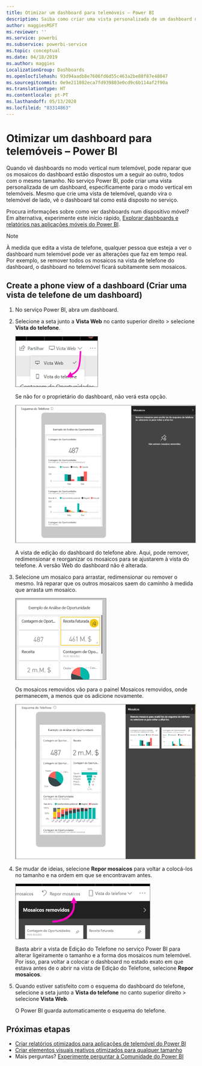 ```yaml
---
title: Otimizar um dashboard para telemóveis – Power BI
description: Saiba como criar uma vista personalizada de um dashboard no serviço Power BI especificamente para visualização em telemóveis.
author: maggiesMSFT
ms.reviewer: ''
ms.service: powerbi
ms.subservice: powerbi-service
ms.topic: conceptual
ms.date: 04/18/2019
ms.author: maggies
LocalizationGroup: Dashboards
ms.openlocfilehash: 93d94aadb8e7606fd6d55c463a2be88f87e48047
ms.sourcegitcommit: 0e9e211082eca7fd939803e0cd9c6b114af2f90a
ms.translationtype: HT
ms.contentlocale: pt-PT
ms.lasthandoff: 05/13/2020
ms.locfileid: "83314863"
---
```

# <a name="optimize-a-dashboard-for-mobile-phones---power-bi"></a>Otimizar um dashboard para telemóveis – Power BI 
Quando vê dashboards no modo vertical num telemóvel, pode reparar que os mosaicos do dashboard estão dispostos um a seguir ao outro, todos com o mesmo tamanho. No serviço Power BI, pode criar uma vista personalizada de um dashboard, especificamente para o modo vertical em telemóveis. Mesmo que crie uma vista de telemóvel, quando vira o telemóvel de lado, vê o dashboard tal como está disposto no serviço.

Procura informações sobre como ver dashboards num dispositivo móvel? Em alternativa, experimente este início rápido, [Explorar dashboards e relatórios nas aplicações móveis do Power BI](../consumer/mobile/mobile-apps-quickstart-view-dashboard-report.md).

> [!NOTE]
> À medida que edita a vista de telefone, qualquer pessoa que esteja a ver o dashboard num telemóvel pode ver as alterações que faz em tempo real. Por exemplo, se remover todos os mosaicos na vista de telefone do dashboard, o dashboard no telemóvel ficará subitamente sem mosaicos. 
> 
> 

## <a name="create-a-phone-view-of-a-dashboard"></a>Create a phone view of a dashboard (Criar uma vista de telefone de um dashboard)
1. No serviço Power BI, abra um dashboard.
2. Selecione a seta junto a **Vista Web** no canto superior direito > selecione **Vista do telefone**.

    ![](media/service-create-dashboard-mobile-phone-view/power-bi-service-phone-view-dashboard.png)

    Se não for o proprietário do dashboard, não verá esta opção.

    ![](media/service-create-dashboard-mobile-phone-view/power-bi-mobile-edit-phone-view-canvas.png)

    A vista de edição do dashboard do telefone abre. Aqui, pode remover, redimensionar e reorganizar os mosaicos para se ajustarem à vista do telefone. A versão Web do dashboard não é alterada.


1. Selecione um mosaico para arrastar, redimensionar ou remover o mesmo. Irá reparar que os outros mosaicos saem do caminho à medida que arrasta um mosaico.
   
    ![](media/service-create-dashboard-mobile-phone-view/power-bi-unpin-tile-phone-dashboard.png)
   
    Os mosaicos removidos vão para o painel Mosaicos removidos, onde permanecem, a menos que os adicione novamente.
   
    ![](media/service-create-dashboard-mobile-phone-view/power-bi-mobile-edit-phone-view-post-edit.png)
2. Se mudar de ideias, selecione **Repor mosaicos** para voltar a colocá-los no tamanho e na ordem em que se encontravam antes.
   
    ![](media/service-create-dashboard-mobile-phone-view/power-bi-service-phone-view-reset-tiles.png)
   
    Basta abrir a vista de Edição do Telefone no serviço Power BI para alterar ligeiramente o tamanho e a forma dos mosaicos num telemóvel. Por isso, para voltar a colocar o dashboard no estado exato em que estava antes de o abrir na vista de Edição do Telefone, selecione **Repor mosaicos**.
3. Quando estiver satisfeito com o esquema do dashboard do telefone, selecione a seta junto a **Vista do telefone** no canto superior direito > selecione **Vista Web**.
   
    O Power BI guarda automaticamente o esquema do telefone.

## <a name="next-steps"></a>Próximas etapas
* [Criar relatórios otimizados para aplicações de telemóvel do Power BI](desktop-create-phone-report.md)
* [Criar elementos visuais reativos otimizados para qualquer tamanho](../visuals/desktop-create-responsive-visuals.md)
* Mais perguntas? [Experimente perguntar à Comunidade do Power BI](https://community.powerbi.com/)
